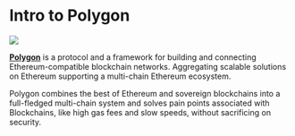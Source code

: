 # Intro to Polygon

![](https://user-images.githubusercontent.com/95366163/148233488-8db93924-67ca-4329-91bb-a2855b3c21e9.png)

[**Polygon**](https://polygon.technology/) is a protocol and a framework for building and connecting Ethereum-compatible blockchain networks. Aggregating scalable solutions on Ethereum supporting a multi-chain Ethereum ecosystem.

Polygon combines the best of Ethereum and sovereign blockchains into a full-fledged multi-chain system and solves pain points associated with Blockchains, like high gas fees and slow speeds, without sacrificing on security.
